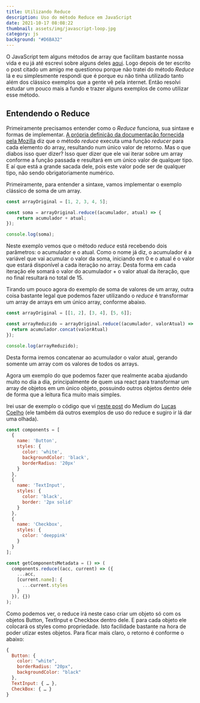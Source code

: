 ```yaml
---
title: Utilizando Reduce
description: Uso do método Reduce em JavaScript
date: 2021-10-17 08:08:22
thumbnail: assets/img/javascript-loop.jpg
category: js
background: "#D6BA32"
---
```

O JavaScript tem alguns métodos de array que facilitam bastante nossa vida e eu já até escrevi sobre alguns deles [aqui](https://www.amaralluiz.dev/diferen%C3%A7a-entre-foreach-map-filter-find-no-javascript/). Logo depois de ter escrito o post citado um amigo me questionou porque não tratei do método *Reduce* lá e eu simplesmente respondi que é porque eu não tinha utilizado tanto além dos clássico exemplos que a gente vê pela internet. Então resolvi estudar um pouco mais a fundo e trazer alguns exemplos de como utilizar esse método.

## Entendendo o Reduce

Primeiramente precisamos entender como o *Reduce* funciona, sua sintaxe e formas de implementar. [A própria definição da documentação fornecida pela Mozilla](https://coelhucas.medium.com/reduce-javascript-7f00a06b0a80) diz que o método *reduce* executa uma função *reducer* para cada elemento do array, resultando num único valor de retorno. Mas o que diabos isso quer dizer? Isso quer dizer que ele vai iterar sobre um array conforme a função passada e resultará em um único valor de qualquer tipo. E aí que está a grande sacada dele, pois este valor pode ser de qualquer tipo, não sendo obrigatoriamente numérico.

Primeiramente, para entender a sintaxe, vamos implementar o exemplo clássico de soma de um array.

```javascript
const arrayOriginal = [1, 2, 3, 4, 5];

const soma = arrayOriginal.reduce((acumulador, atual) => {
    return acumulador + atual;
});

console.log(soma);
```

Neste exemplo vemos que o método *reduce* está recebendo dois parâmetros: o acumulador e o atual. Como o nome já diz, o acumulador é a variável que vai acumular o valor da soma, iniciando em 0 e o atual é o valor que estará disponível a cada iteração no array. Desta forma em cada iteração ele somará o valor do acumulador + o valor atual da iteração, que no final resultará no total de 15.

Tirando um pouco agora do exemplo de soma de valores de um array, outra coisa bastante legal que podemos fazer utilizando o *reduce* é transformar um array de arrays em um único array, conforme abaixo.

```javascript
const arrayOriginal = [[1, 2], [3, 4], [5, 6]];

const arrayReduzido = arrayOriginal.reduce((acumulador, valorAtual) => {
  return acumulador.concat(valorAtual)
});

console.log(arrayReduzido);
```

Desta forma iremos concatenar ao acumulador o valor atual, gerando somente um array com os valores de todos os arrays.

Agora um exemplo do que podemos fazer que realmente acaba ajudando muito no dia a dia, principalmente de quem usa react para transformar um array de objetos em um único objeto, possuindo outros objetos dentro dele de forma que a leitura fica muito mais simples.

Irei usar de exemplo o código que vi [neste post](https://coelhucas.medium.com/reduce-javascript-7f00a06b0a80) do Medium do [Lucas Coelho](https://coelhucas.medium.com/) (ele também dá outros exemplos de uso do reduce e sugiro ir lá dar uma olhada).

```javascript
const components = [
  {
    name: 'Button',
    styles: {
      color: 'white',
      backgroundColor: 'black',
      borderRadius: '20px'
    }
  },
  {
    name: 'TextInput',
    styles: {
      color: 'black',
      border: '2px solid'
    }
  },
  {
    name: 'Checkbox',
    styles: {
      color: 'deeppink'
    }
  }
];

const getComponentsMetadata = () => (
  components.reduce((acc, current) => ({
    ...acc,
    [current.name]: {
      ...current.styles
    }
  }), {})
);
```

Como podemos ver, o reduce irá neste caso criar um objeto só com os objetos Button, TextInput e Checkbox dentro dele. E para cada objeto ele colocará os styles como propriedade. Isto facilidade bastante na hora de poder utizar estes objetos. Para ficar mais claro, o retorno é conforme o abaixo:

```javascript
{
  Button: {
    color: "white",
    borderRadius: "20px",
    backgroundColor: "black"
  },
  TextInput: { … },
  CheckBox: { … }
}
```